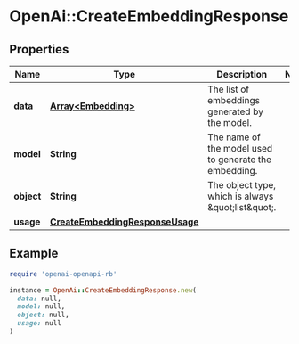 # OpenAi::CreateEmbeddingResponse

## Properties

| Name | Type | Description | Notes |
| ---- | ---- | ----------- | ----- |
| **data** | [**Array&lt;Embedding&gt;**](Embedding.md) | The list of embeddings generated by the model. |  |
| **model** | **String** | The name of the model used to generate the embedding. |  |
| **object** | **String** | The object type, which is always \&quot;list\&quot;. |  |
| **usage** | [**CreateEmbeddingResponseUsage**](CreateEmbeddingResponseUsage.md) |  |  |

## Example

```ruby
require 'openai-openapi-rb'

instance = OpenAi::CreateEmbeddingResponse.new(
  data: null,
  model: null,
  object: null,
  usage: null
)
```

